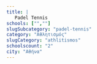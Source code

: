 ```yaml
---
title: |
   Padel Tennis
schools: ["",""]
slugSubcategory: "padel-tennis"
category: "Αθλητισμός"
slugCategory: "athlitismos"
schoolscount: "2"
city: "Αθήνα"
---
```


